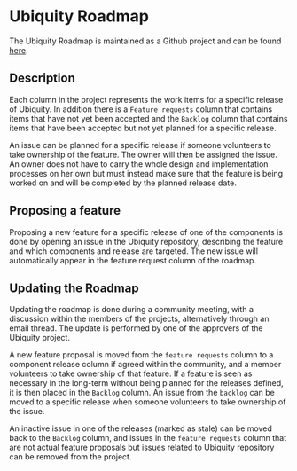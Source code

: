 # Ubiquity Roadmap

The Ubiquity Roadmap is maintained as a Github project and can be found
[here](https://github.com/orgs/ubiquitycluster/projects/2).

## Description

Each column in the project represents the work items for a specific release of
Ubiquity. In addition there is a `Feature requests` column that contains items 
that have not yet been accepted and the `Backlog` column that contains items 
that have been accepted but not yet planned for a specific release.

An issue can be planned for a specific release if someone volunteers to take
ownership of the feature. The owner will then be assigned the issue. An owner
does not have to carry the whole design and implementation processes on her own
but must instead make sure that the feature is being worked on and will be
completed by the planned release date.

## Proposing a feature

Proposing a new feature for a specific release of one of the components is done
by opening an issue in the Ubiquity repository, describing the feature and
which components and release are targeted. The new issue will automatically
appear in the feature request column of the roadmap.

## Updating the Roadmap

Updating the roadmap is done during a community meeting, with a discussion
within the members of the projects, alternatively through an email thread.
The update is performed by one of the approvers of the Ubiquity project.

A new feature proposal is moved from the `feature requests` column to a
component release column if agreed within the community, and a member
volunteers to take ownership of that feature. If a feature is seen as
necessary in the long-term without being planned for the releases defined,
it is then placed in the `Backlog` column. An issue from the `backlog` can be
moved to a specific release when someone volunteers to take ownership of the
issue.

An inactive issue in one of the releases (marked as stale) can be moved back to
the `Backlog` column, and issues in the `feature requests` column that are not
actual feature proposals but issues related to Ubiquity repository can be
removed from the project.